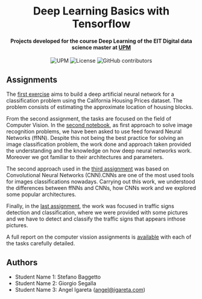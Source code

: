 <h1 align="center">Deep Learning Basics with Tensorflow</h1>
<h4 align="center">Projects developed for the course Deep Learning of the EIT Digital data science master at <a href="https://www.upm.es/">UPM</a></h4>

<p align="center">
  <img alt="UPM" src="https://img.shields.io/badge/EIT%20Digital-UPM-blue?style=flat-square">
  <img alt="License" src="https://img.shields.io/github/license/angeligareta/deep-learning-basics-tf?style=flat-square" />
  <img alt="GitHub contributors" src="https://img.shields.io/github/contributors/angeligareta/deep-learning-basics-tf?style=flat-square">
</p>

## Assignments

The [first exercise](/homework-1) aims to build a deep artificial neural network for a classification problem using the California Housing Prices dataset. The problem consists of estimating the approximate location of housing blocks.

From the second assignment, the tasks are focused on the field of Computer Vision. In the [second notebook](/homework-2), as first approach to solve image recognition problems, we have been asked to use feed forward Neural Networks (ffNN). Despite this not being the best practice for solving an image classification problem, the work done and approach taken provided the understanding and the knowledge on how deep neural networks work. Moreover we got familiar to their architectures and parameters.

The second approach used in the [third assignment](/homework-3) was based on Convolutional Neural Networks (CNN).CNNs are one of the most used tools for images classifications nowadays. Carrying out this work, we understood the differences between ffNNs and CNNs, how CNNs work and we explored some popular architectures.

Finally, in the [last assignment](/homework-4), the work was focused in traffic signs detection and classification, where we were provided with some pictures and we have to detect and classify the traffic signs that appears inthose pictures.

A full report on the computer vission assignments is [available](/homework-4/final_report.pdf) with each of the tasks carefully detailed.

## Authors

- Student Name 1: Stefano Baggetto
- Student Name 2: Giorgio Segalla
- Student Name 3: Angel Igareta ([angel@igareta.com](angel@igareta.com))
